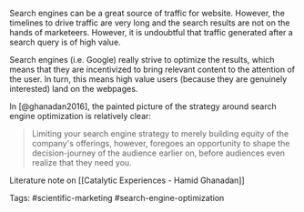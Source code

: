 Search engines can be a great source of traffic for website. However, the timelines to drive traffic are very long and the search results are not on the hands of marketeers. However, it is undoubtful that traffic generated after a search query is of high value. 

Search engines (i.e. Google) really strive to optimize the results, which means that they are incentivized to bring relevant content to the attention of the user. In turn, this means high value users (because they are genuinely interested) land on the webpages. 

In [@ghanadan2016], the painted picture of the strategy around search engine optimization is relatively clear:

> Limiting your search engine strategy to merely building equity of the company's offerings, however, foregoes an opportunity to shape the decision-journey of the audience earlier on, before audiences even realize that they need you. 

Literature note on [[Catalytic Experiences - Hamid Ghanadan]]

Tags: #scientific-marketing #search-engine-optimization 